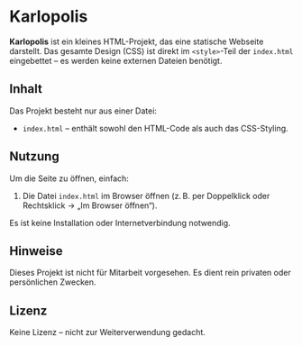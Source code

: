 
# Karlopolis

**Karlopolis** ist ein kleines HTML-Projekt, das eine statische Webseite darstellt. Das gesamte Design (CSS) ist direkt im `<style>`-Teil der `index.html` eingebettet – es werden keine externen Dateien benötigt.

## Inhalt

Das Projekt besteht nur aus einer Datei:

- `index.html` – enthält sowohl den HTML-Code als auch das CSS-Styling.

## Nutzung

Um die Seite zu öffnen, einfach:

1. Die Datei `index.html` im Browser öffnen (z. B. per Doppelklick oder Rechtsklick → „Im Browser öffnen“).

Es ist keine Installation oder Internetverbindung notwendig.

## Hinweise

Dieses Projekt ist nicht für Mitarbeit vorgesehen. Es dient rein privaten oder persönlichen Zwecken.

## Lizenz

Keine Lizenz – nicht zur Weiterverwendung gedacht.
   
